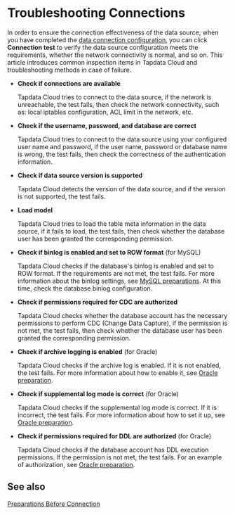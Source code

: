 # Troubleshooting Connections

In order to ensure the connection effectiveness of the data source, when you have completed the [data connection configuration](connect-database/README.md), you can click **Connection test** to verify the data source configuration meets the requirements, whether the network connectivity is normal, and so on. This article introduces common inspection items in Tapdata Cloud and troubleshooting methods in case of failure.

- **Check if connections are available**

   Tapdata Cloud tries to connect to the data source, if the network is unreachable, the test fails, then check the network connectivity, such as: local iptables configuration, ACL limit in the network, etc.

- **Check if the username, password, and database are correct**

   Tapdata Cloud tries to connect to the data source using your configured user name and password, if the user name, password or database name is wrong, the test fails, then check the correctness of the authentication information.

- **Check if data source version is supported**

   Tapdata Cloud detects the version of the data source, and if the version is not supported, the test fails.

- **Load model**

   Tapdata Cloud tries to load the table meta information in the data source, if it fails to load, the test fails, then check whether the database user has been granted the corresponding permission.

- **Check if binlog is enabled and set to ROW format** (for MySQL)

   Tapdata Cloud checks if the database's binlog is enabled and set to ROW format. If the requirements are not met, the test fails. For more information about the binlog settings, see [MySQL preparations](../prerequisites/config-database/certified/mysql.md). At this time, check the database binlog configuration.

- **Check if permissions required for CDC are authorized**

   Tapdata Cloud checks whether the database account has the necessary permissions to perform CDC (Change Data Capture), if the permission is not met, the test fails, then check whether the database user has been granted the corresponding permission.

- **Check if archive logging is enabled** (for Oracle)

   Tapdata Cloud checks if the archive log is enabled. If it is not enabled, the test fails. For more information about how to enable it, see [Oracle preparation](../prerequisites/config-database/certified/oracle.md).

- **Check if supplemental log mode is correct** (for Oracle)

   Tapdata Cloud checks if the supplemental log mode is correct. If it is incorrect, the test fails. For more information about how to set it up, see [Oracle preparation](../prerequisites/config-database/certified/oracle.md).

- **Check if permissions required for DDL are authorized** (for Oracle)

   Tapdata Cloud checks if the database account has DDL execution permissions. If the permission is not met, the test fails. For an example of authorization, see [Oracle preparation](../prerequisites/config-database/certified/oracle.md).



## See also

[Preparations Before Connection](../prerequisites/config-database/README.md)